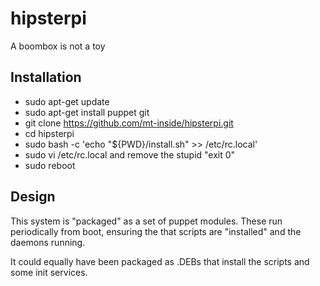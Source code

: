hipsterpi
=========

A boombox is not a toy

Installation
------------
* sudo apt-get update
* sudo apt-get install puppet git
* git clone https://github.com/mt-inside/hipsterpi.git
* cd hipsterpi
* sudo bash -c 'echo "${PWD}/install.sh" >> /etc/rc.local'
* sudo vi /etc/rc.local and remove the stupid "exit 0"
* sudo reboot

Design
------
This system is "packaged" as a set of puppet modules. These run periodically from boot, ensuring the that scripts are "installed" and the daemons running.

It could equally have been packaged as .DEBs that install the scripts and some init services.
